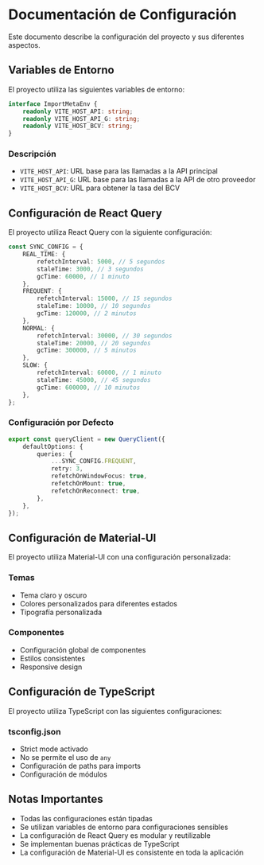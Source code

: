 # Documentación de Configuración

Este documento describe la configuración del proyecto y sus diferentes aspectos.

## Variables de Entorno

El proyecto utiliza las siguientes variables de entorno:

```typescript
interface ImportMetaEnv {
	readonly VITE_HOST_API: string;
	readonly VITE_HOST_API_G: string;
	readonly VITE_HOST_BCV: string;
}
```

### Descripción

-   `VITE_HOST_API`: URL base para las llamadas a la API principal
-   `VITE_HOST_API_G`: URL base para las llamadas a la API de otro proveedor
-   `VITE_HOST_BCV`: URL para obtener la tasa del BCV

## Configuración de React Query

El proyecto utiliza React Query con la siguiente configuración:

```typescript
const SYNC_CONFIG = {
	REAL_TIME: {
		refetchInterval: 5000, // 5 segundos
		staleTime: 3000, // 3 segundos
		gcTime: 60000, // 1 minuto
	},
	FREQUENT: {
		refetchInterval: 15000, // 15 segundos
		staleTime: 10000, // 10 segundos
		gcTime: 120000, // 2 minutos
	},
	NORMAL: {
		refetchInterval: 30000, // 30 segundos
		staleTime: 20000, // 20 segundos
		gcTime: 300000, // 5 minutos
	},
	SLOW: {
		refetchInterval: 60000, // 1 minuto
		staleTime: 45000, // 45 segundos
		gcTime: 600000, // 10 minutos
	},
};
```

### Configuración por Defecto

```typescript
export const queryClient = new QueryClient({
	defaultOptions: {
		queries: {
			...SYNC_CONFIG.FREQUENT,
			retry: 3,
			refetchOnWindowFocus: true,
			refetchOnMount: true,
			refetchOnReconnect: true,
		},
	},
});
```

## Configuración de Material-UI

El proyecto utiliza Material-UI con una configuración personalizada:

### Temas

-   Tema claro y oscuro
-   Colores personalizados para diferentes estados
-   Tipografía personalizada

### Componentes

-   Configuración global de componentes
-   Estilos consistentes
-   Responsive design

## Configuración de TypeScript

El proyecto utiliza TypeScript con las siguientes configuraciones:

### tsconfig.json

-   Strict mode activado
-   No se permite el uso de `any`
-   Configuración de paths para imports
-   Configuración de módulos

## Notas Importantes

-   Todas las configuraciones están tipadas
-   Se utilizan variables de entorno para configuraciones sensibles
-   La configuración de React Query es modular y reutilizable
-   Se implementan buenas prácticas de TypeScript
-   La configuración de Material-UI es consistente en toda la aplicación
